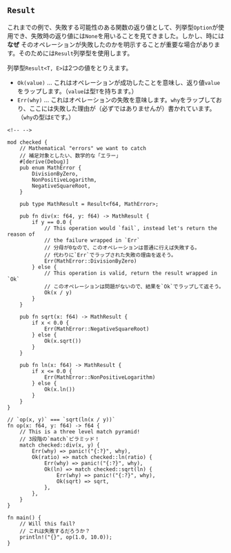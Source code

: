 ## `Result`

これまでの例で、失敗する可能性のある関数の返り値として、列挙型`Option`が使用でき、失敗時の返り値には`None`を用いることを見てきました。しかし、時には
**なぜ**
そのオペレーションが失敗したのかを明示することが重要な場合があります。そのためには`Result`列挙型を使用します。

列挙型`Result<T, E>`は2つの値をとりえます。

-   `Ok(value)` \...
    これはオペレーションが成功したことを意味し、返り値`value`をラップします。（`value`は型`T`を持ちます。）
-   `Err(why)` \...
    これはオペレーションの失敗を意味します。`why`をラップしており、ここには失敗した理由が（必ずではありませんが）書かれています。（`why`の型は`E`です。）

```{=html}
<!-- -->
```
    mod checked {
        // Mathematical "errors" we want to catch
        // 補足対象としたい、数学的な「エラー」
        #[derive(Debug)]
        pub enum MathError {
            DivisionByZero,
            NonPositiveLogarithm,
            NegativeSquareRoot,
        }

        pub type MathResult = Result<f64, MathError>;

        pub fn div(x: f64, y: f64) -> MathResult {
            if y == 0.0 {
                // This operation would `fail`, instead let's return the reason of
                // the failure wrapped in `Err`
                // 分母が0なので、このオペレーションは普通に行えば失敗する。
                // 代わりに`Err`でラップされた失敗の理由を返そう。
                Err(MathError::DivisionByZero)
            } else {
                // This operation is valid, return the result wrapped in `Ok`
                // このオペレーションは問題がないので、結果を`Ok`でラップして返そう。
                Ok(x / y)
            }
        }

        pub fn sqrt(x: f64) -> MathResult {
            if x < 0.0 {
                Err(MathError::NegativeSquareRoot)
            } else {
                Ok(x.sqrt())
            }
        }

        pub fn ln(x: f64) -> MathResult {
            if x <= 0.0 {
                Err(MathError::NonPositiveLogarithm)
            } else {
                Ok(x.ln())
            }
        }
    }

    // `op(x, y)` === `sqrt(ln(x / y))`
    fn op(x: f64, y: f64) -> f64 {
        // This is a three level match pyramid!
        // 3段階の`match`ピラミッド！
        match checked::div(x, y) {
            Err(why) => panic!("{:?}", why),
            Ok(ratio) => match checked::ln(ratio) {
                Err(why) => panic!("{:?}", why),
                Ok(ln) => match checked::sqrt(ln) {
                    Err(why) => panic!("{:?}", why),
                    Ok(sqrt) => sqrt,
                },
            },
        }
    }

    fn main() {
        // Will this fail?
        // これは失敗するだろうか？
        println!("{}", op(1.0, 10.0));
    }


